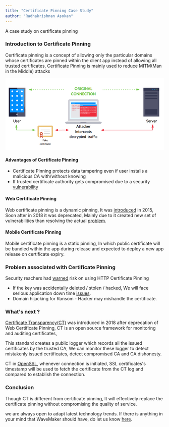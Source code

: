 ```yaml
---
title: "Certificate Pinning Case Study"
author: "Radhakrishnan Asokan"
---
```


A case study on certificate pinning

<!--truncate-->

### Introduction to Certificate Pinning

Certificate pinning is a concept of allowing only the particular domains whose certificates are pinned within the client app instead of allowing all trusted certificates, Certificate Pinning is mainly used to reduce MITM(Man in the Middle) attacks

![MITM](/learn/assets/mitmdiagram.png)


#### Advantages of Certificate Pinning
* Certificate Pinning protects data tampering even if user installs a malicious CA with/without knowing
* If trusted certificate authority gets compromised due to a security [vulnerability](https://en.wikipedia.org/wiki/Certificate_authority#CA_compromise)


#### Web Certificate Pinning
Web certificate pinning is a dynamic pinning, It was [introduced](https://developer.mozilla.org/en-US/docs/Web/HTTP/Public_Key_Pinning) in 2015, Soon after in 2018 it was deprecated, Mainly due to it created new set of vulnerabilities than resolving the actual [problem](https://scotthelme.co.uk/using-security-features-to-do-bad-things/).

#### Mobile Certificate Pinning
Mobile certificate pinning is a static pinning, In which public certificate will be bundled within the app during release and expected to deploy a new app release on certificate expiry.


### Problem associated with Certificate Pinning
Security reachers had [warned](https://scotthelme.co.uk/im-giving-up-on-hpkp/) risk on using HTTP Certificate Pinning

* If the key was accidentally deleted / stolen / hacked, We will face serious application down time [issues](https://www.smashingmagazine.com/be-afraid-of-public-key-pinning/).
* Domain hijacking for Ransom - Hacker may mishandle the certificate.

### What's next ?
[Certificate Transparency(CT)](http://www.certificate-transparency.org/what-is-ct) was introduced in 2018 after deprecation of Web Certificate Pinning, CT is an open source framework for monitoring and auditing certificates,

This standard creates a public logger which records all the issued certificates by the trusted CA, We can monitor these logger to detect mistakenly issued certificates, detect compromised CA and CA dishonesty.

CT in [OpenSSL](http://www.certificate-transparency.org/certificate-transparency-in-openssl), whenever connection is initiated, SSL certificates's timestamp will be used to fetch the certificate from the CT log and compared to establish the connection.


### Conclusion
Though CT is different from certificate pinning, It will effectively replace the certificate pinning without compromising the quality of service.

we are always open to adapt latest technology trends. If there is anything in your mind that WaveMaker should have, do let us know [here](mailto:info@wavemaker.com).


